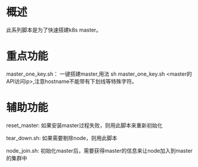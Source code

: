 # 概述

此系列脚本是为了快速搭建k8s master。

# 重点功能

master_one_key.sh： 一键搭建master,用法 sh master_one_key.sh <hostname> <master的API访问ip>,注意hostname不能带有下划线等特殊字符。

# 辅助功能

reset_master: 如果安装master过程失败，则用此脚本来重新初始化

tear_down.sh: 如果需要剔除node，则用此脚本

node_join.sh: 初始化master后，需要获得master的信息来让node加入到master的集群中
